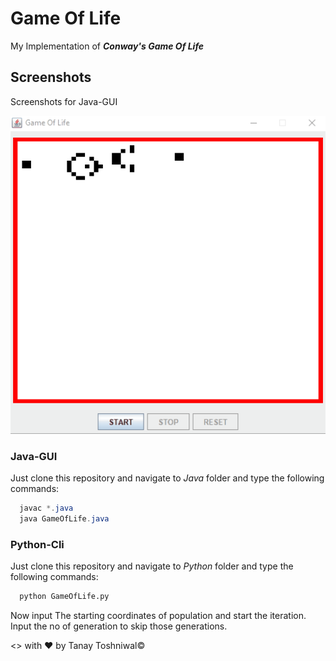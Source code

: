 # Game Of Life
My Implementation of __*Conway's Game Of Life*__

## Screenshots
Screenshots for Java-GUI

<img src='https://github.com/AlphaBAT69/GameOfLife/blob/master/gifs/java.gif' width='700px'>

### Java-GUI
Just clone this repository and navigate to _Java_ folder and type the following commands:

```java
  javac *.java
  java GameOfLife.java
```

### Python-Cli
Just clone this repository and navigate to _Python_ folder and type the following commands:

```py
  python GameOfLife.py
```
Now input The starting coordinates of population and start the iteration.
Input the no of generation to skip those generations.

<> with &hearts; by Tanay Toshniwal&copy;
